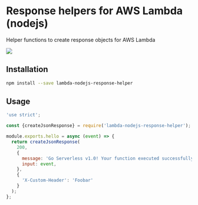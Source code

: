# Response helpers for AWS Lambda (nodejs)

Helper functions to create response objects for AWS Lambda

![](https://codebuild.eu-central-1.amazonaws.com/badges?uuid=eyJlbmNyeXB0ZWREYXRhIjoiMy9BVFlIWDZYV1NqUzNNQnY0aTdWdExYTVpqaGNpcS80Tm9XS2QvRXFieWxnYVFUMzFMSElBSXlQNDdWcW1JWXQxUkp5QjFGUmZUQkJqK29ENmMvNFNVPSIsIml2UGFyYW1ldGVyU3BlYyI6IkJQb1lYWUJGVlBISTM5aEkiLCJtYXRlcmlhbFNldFNlcmlhbCI6MX0%3D&branch=master)

## Installation

```bash
npm install --save lambda-nodejs-response-helper
```

## Usage

```javascript
'use strict';

const {createJsonResponse} = require('lambda-nodejs-response-helper');

module.exports.hello = async (event) => {
  return createJsonResponse(
    200,
    {
      message: 'Go Serverless v1.0! Your function executed successfully!',
      input: event,
    },
    {
      'X-Custom-Header': 'Foobar'
    }
  );
};
```
